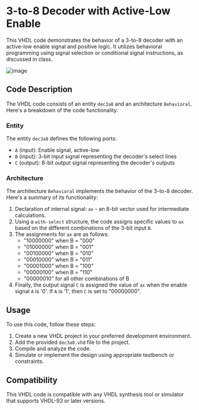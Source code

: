 # 3-to-8 Decoder with Active-Low Enable

This VHDL code demonstrates the behavior of a 3-to-8 decoder with an active-low enable signal and positive logic. It utilizes behavioral programming using signal selection or conditional signal instructions, as discussed in class.

![image](https://github.com/qzxtu/Vhdl-Dec3_8/assets/69091361/0f512f6f-5f0b-4a81-bd25-1f8797e51a52)

## Code Description

The VHDL code consists of an entity `dec3a8` and an architecture `Behavioral`. Here's a breakdown of the code functionality:

### Entity

The entity `dec3a8` defines the following ports:

- `A` (input): Enable signal, active-low
- `B` (input): 3-bit input signal representing the decoder's select lines
- `C` (output): 8-bit output signal representing the decoder's outputs

### Architecture

The architecture `Behavioral` implements the behavior of the 3-to-8 decoder. Here's a summary of its functionality:

1. Declaration of internal signal: `ax` - an 8-bit vector used for intermediate calculations.
2. Using a `with-select` structure, the code assigns specific values to `ax` based on the different combinations of the 3-bit input `B`.
3. The assignments for `ax` are as follows:
   - "10000000" when B = "000"
   - "01000000" when B = "001"
   - "00100000" when B = "010"
   - "00010000" when B = "011"
   - "00001000" when B = "100"
   - "00000100" when B = "110"
   - "00000010" for all other combinations of B
4. Finally, the output signal `C` is assigned the value of `ax` when the enable signal `A` is '0'. If `A` is '1', then `C` is set to "00000000".

## Usage

To use this code, follow these steps:

1. Create a new VHDL project in your preferred development environment.
2. Add the provided `dec3a8.vhd` file to the project.
3. Compile and analyze the code.
4. Simulate or implement the design using appropriate testbench or constraints.

## Compatibility

This VHDL code is compatible with any VHDL synthesis tool or simulator that supports VHDL-93 or later versions.
